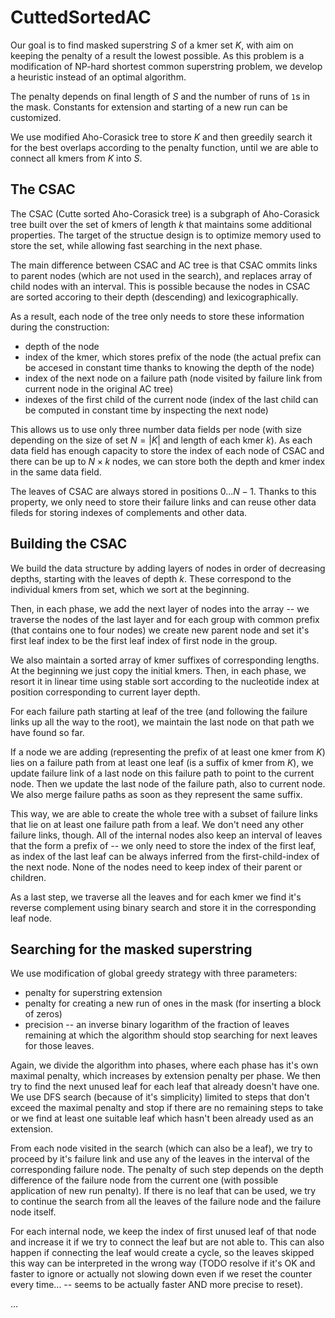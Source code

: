 # CuttedSortedAC

Our goal is to find masked superstring $S$ of a kmer set $K$,
with aim on keeping the penalty of a result the lowest possible.
As this problem is a modification of NP-hard shortest common superstring problem,
we develop a heuristic instead of an optimal algorithm.

The penalty depends on final length of $S$ and the number of runs of `1`s in the mask.
Constants for extension and starting of a new run can be customized.

We use modified Aho-Corasick tree to store $K$ and then
greedily search it for the best overlaps according to the penalty function,
until we are able to connect all kmers from $K$ into $S$.

## The CSAC

The CSAC (Cutte sorted Aho-Corasick tree)
is a subgraph of Aho-Corasick tree built over the set of kmers of length $k$
that maintains some additional properties.
The target of the structue design is to optimize memory used to store the set,
while allowing fast searching in the next phase.

The main difference between CSAC and AC tree is
that CSAC ommits links to parent nodes (which are not used in the search),
and replaces array of child nodes with an interval.
This is possible because the nodes in CSAC are sorted accoring to their depth (descending)
and lexicographically.

As a result, each node of the tree only needs to store these information during the construction:
- depth of the node
- index of the kmer, which stores prefix of the node
    (the actual prefix can be accesed in constant time thanks to knowing the depth of the node)
- index of the next node on a failure path
    (node visited by failure link from current node in the original AC tree)
- indexes of the first child of the current node
    (index of the last child can be computed in constant time by inspecting the next node)

This allows us to use only three number data fields per node
(with size depending on the size of set $N = |K|$ and length of each kmer $k$).
As each data field has enough capacity to store the index of each node of CSAC
and there can be up to $N \times k$ nodes,
we can store both the depth and kmer index in the same data field.

The leaves of CSAC are always stored in positions $0 ... N - 1$.
Thanks to this property, we only need to store their failure links
and can reuse other data fileds for storing indexes of complements and other data.

## Building the CSAC

We build the data structure by adding layers of nodes in order of decreasing depths,
starting with the leaves of depth $k$.
These correspond to the individual kmers from set, which we sort at the beginning.

Then, in each phase, we add the next layer of nodes into the array --
we traverse the nodes of the last layer and for each group with common prefix
(that contains one to four nodes) we create new parent node and set
it's first leaf index to be the first leaf index of first node in the group.

We also maintain a sorted array of kmer suffixes of corresponding lengths.
At the beginning we just copy the initial kmers.
Then, in each phase, we resort it in linear time using stable sort
according to the nucleotide index at position corresponding to current layer depth.

For each failure path starting at leaf of the tree
(and following the failure links up all the way to the root),
we maintain the last node on that path we have found so far.

If a node we are adding (representing the prefix of at least one kmer from $K$)
lies on a failure path from at least one leaf (is a suffix of kmer from $K$),
we update failure link of a last node on this failure path to point to the current node.
Then we update the last node of the failure path, also to current node.
We also merge failure paths as soon as they represent the same suffix.

This way, we are able to create the whole tree with a subset of failure links
that lie on at least one failure path from a leaf.
We don't need any other failure links, though.
All of the internal nodes also keep an interval of leaves that the form a prefix of --
we only need to store the index of the first leaf,
as index of the last leaf can be always inferred from the first-child-index of the next node.
None of the nodes need to keep index of their parent or children.

As a last step, we traverse all the leaves and for each kmer we find it's reverse complement
using binary search and store it in the corresponding leaf node.

## Searching for the masked superstring

We use modification of global greedy strategy with three parameters:
- penalty for superstring extension
- penalty for creating a new run of ones in the mask (for inserting a block of zeros)
- precision -- an inverse binary logarithm of the fraction of leaves
    remaining at which the algorithm should stop searching for next leaves for those leaves.

Again, we divide the algorithm into phases, where each phase has it's own maximal penalty,
which increases by extension penalty per phase.
We then try to find the next unused leaf for each leaf that already doesn't have one.
We use DFS search (because of it's simplicity) limited to steps
that don't exceed the maximal penalty and stop if there are no remaining steps to take
or we find at least one suitable leaf which hasn't been already used as an extension.

From each node visited in the search (which can also be a leaf),
we try to proceed by it's failure link
and use any of the leaves in the interval of the corresponding failure node.
The penalty of such step depends on the depth difference of the failure node
from the current one (with possible application of new run penalty).
If there is no leaf that can be used, we try to continue the search from all the leaves
of the failure node and the failure node itself.

For each internal node, we keep the index of first unused leaf of that node
and increase it if we try to connect the leaf but are not able to.
This can also happen if connecting the leaf would create a cycle,
so the leaves skipped this way can be interpreted in the wrong way
(TODO resolve if it's OK and faster to ignore
or actually not slowing down even if we reset the counter every time...
-- seems to be actually faster AND more precise to reset).

...

